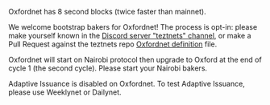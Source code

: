 Oxfordnet has 8 second blocks (twice faster than mainnet).

We welcome bootstrap bakers for Oxfordnet! The process is opt-in: please make yourself known in the [Discord server "teztnets" channel](https://discord.gg/AwJGCaBG), or make a Pull Request against the teztnets repo [Oxfordnet definition](https://github.com/oxheadalpha/teztnets/blob/main/network/oxfordnet/values.yaml) file.

Oxfordnet will start on Nairobi protocol then upgrade to Oxford at the end of cycle 1 (the second cycle). Please start your Nairobi bakers.

Adaptive Issuance is disabled on Oxfordnet. To test Adaptive Issuance, please use Weeklynet or Dailynet.

